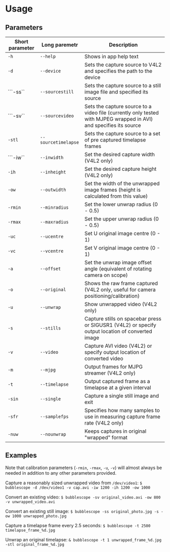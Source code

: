 Usage
=====

Parameters
----------

Short parameter | Long paremetr         | Description
----------------|-----------------------|-----------------------------------------------------------------------
```-h```        |```--help```           |Shows in app help text
```-d```        |```--device```         |Sets the capture source to V4L2 and specifies the path to the device
```-ss``        |```--sourcestill```    |Sets the capture source to a still image file and specified its source
```-sv``        |```--sourcevideo```    |Sets the capture source to a video file (currently only tested with MJPEG wrapped in AVI) and specifies its source
```-stl```      |```--sourcetimelapse```|Sets the capture source to a set of pre captured timelapse frames
```-iw``        |```--inwidth```        |Set the desired capture width (V4L2 only)
```-ih```       |```--inheight```       |Set the desired capture height (V4L2 only)
```-ow```       |```--outwidth```       |Set the width of the unwrapped image frames (height is calculated from this value)
```-rmin```     |```--minradius```      |Set the lower unwrap radius (0 - 0.5)
```-rmax```     |```--maxradius```      |Set the upper unwrap radius (0 - 0.5)
```-uc```       |```--ucentre```        |Set U original image centre (0 - 1)
```-vc```       |```--vcentre```        |Set V original image centre (0 - 1)
```-a```        |```--offset```         |Set the unwrap image offset angle (equivalent of rotating camera on scope)
```-o```        |```--original```       |Shows the raw frame captured (V4L2 only, useful for camera positioning/calibration)
```-u```        |```--unwrap```         |Show unwrapped video (V4L2 only)
```-s```        |```--stills```         |Capture stills on spacebar press or SIGUSR1 (V4L2) or specify output location of converted image
```-v```        |```--video```          |Capture AVI video (V4L2) or specify output location of converted video
```-m```        |```--mjpg```           |Output frames for MJPG streamer (V4L2 only)
```-t```        |```--timelapse```      |Output captured frame as a timelapse at a given interval
```-sin```      |```--single```         |Capture a single still image and exit
```-sfr```      |```--samplefps```      |Specifies how many samples to use in measuring capture frame rate (V4L2 only)
```-nuw```      |```--nounwrap```       |Keeps captures in original "wrapped" format

Examples
--------

Note that calibration parameters (```-rmin```, ```-rmax```, ```-u```, ```-v```) will almost always be needed in addition to any other parameters provided.

Capture a reasonably sized unwrapped video from ```/dev/video1```: ```$ bubblescope -d /dev/video1 -v cap.avi -iw 1200 -ih 1200 -ow 1000```

Convert an existing video: ```$ bubblescope -sv original_video.avi -ow 800 -v unwrapped_video.avi```

Convert an existing still image: ```$ bubblescope -ss original_photo.jpg -s -ow 1000 unwrapped_photo.jpg```

Capture a timelapse frame every 2.5 seconds: ```$ bubblescope -t 2500 timelapse_frame_%d.jpg```

Unwrap an original timelapse: ```& bubblescope -t 1 unwrapped_frame_%d.jpg -stl original_frame_%d.jpg```
